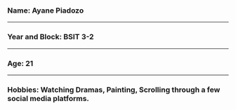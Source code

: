 ### Name: Ayane Piadozo

---

### Year and Block: BSIT 3-2

---

### Age: 21

---

### Hobbies: Watching Dramas, Painting, Scrolling through a few social media platforms.

